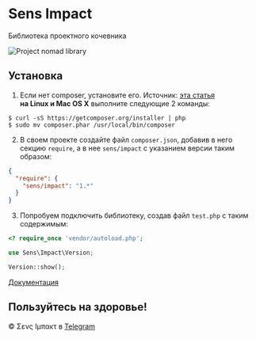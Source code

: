 # Sens Impact
Библиотека проектного кочевника

![Project nomad library](https://cdnb.artstation.com/p/assets/images/images/000/053/303/large/nomad.jpg)

## Установка

1. Если нет composer, установите его. Источник: [эта статья](https://makedev.org/articles/composer.html) <br>
**на Linux и Mac OS X**  выполните следующие 2 команды:
```shell
$ curl -sS https://getcomposer.org/installer | php
$ sudo mv composer.phar /usr/local/bin/composer
```
2. В своем проекте создайте файл `composer.json`, 
добавив в него секцию `require`, а в нее `sens/impact`
с указанием версии таким образом:
```json
{
  "require": {
    "sens/impact": "1.*"
  }
}
```

3. Попробуем подключить библиотеку, создав файл `test.php`
с таким содержимым:
```php
<? require_once 'vendor/autoload.php';

use Sens\Impact\Version;

Version::show();
```

[Документация](./documentor/index.html)

## Пользуйтесь на здоровье!
&copy; &Sigma;&epsilon;&nu;&sigmaf; &Iota;&mu;&pi;&alpha;&kappa;&tau; в [Telegram](https://t.me/sens_impact)
